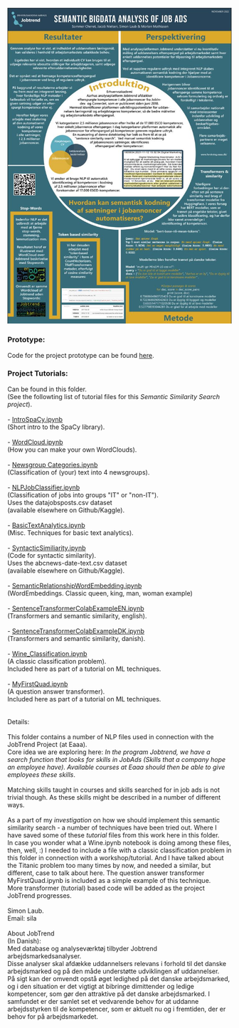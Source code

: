 <p align="center">
  <img src="PosterSprogTeknologiVers1.jpg" alt="Poster SprogTeknologisk Konference, KU 2022. " title="Poster SprogTeknologisk Konference, KU 2022.">
</p>

<h3>Prototype:</h3>
Code for the project prototype can be found <a href="Prototype/README.md">here</a>.<br>

<h3>Project Tutorials:</h3>
Can be found in this folder.<br>
(See the followting list of tutorial files for this <i>Semantic Similarity Search project</i>).<br>
<br>
-  <a href="IntroSpaCy.ipynb">IntroSpaCy.ipynb</a><br>
(Short intro to the SpaCy library).<br>
<br>
- <a href="WordCloud.ipynb">WordCloud.ipynb</a><br>
(How you can make your own WordClouds).<br>
<br>
- <a href="Newsgroup Categories.ipynb">Newsgroup Categories.ipynb</a><br>
(Classification of (your) text into 4 newsgroups).<br>
<br>
- <a href="NLPJobClassifier.ipynb">NLPJobClassifier.ipynb</a><br>
(Classification of jobs into groups "IT" or "non-IT").<br>
Uses the datajobsposts.csv dataset<br>
(available elsewhere on Github/Kaggle).<br>
<br>
- <a href="BasicTextAnalytics.ipynb">BasicTextAnalytics.ipynb</a><br>
(Misc. Techniques for basic text analytics).<br>
<br>
- <a href="SyntacticSimiliarity.ipynb">SyntacticSimiliarity.ipynb</a><br>
(Code for syntactic similarity).<br>
Uses the abcnews-date-text.csv dataset<br>
(available elsewhere on Github/Kaggle).<br>
<br>
- <a href="SemanticRelationshipWordEmbedding.ipynb">SemanticRelationshipWordEmbedding.ipynb</a><br>
(WordEmbeddings. Classic queen, king, man, woman example)<br>
<br>
- <a href="SentenceTransformerColabExampleEn.ipynb">SentenceTransformerColabExampleEN.ipynb</a><br>
(Transformers and semantic similarity, english).<br>
<br>
- <a href="SentenceTransformerColabExampleDK.ipynb">SentenceTransformerColabExampleDK.ipynb</a><br>
(Transformers and semantic similarity, danish).<br>
<br>
-  <a href="Wine_Classification.ipynb">Wine_Classification.ipynb</a><br> 
(A classic classification problem). <br>
Included here as part of a tutorial on ML techniques.<br>
<br>
- <a href="MyFirstQuad.ipynb">MyFirstQuad.ipynb</a><br>
(A question answer transformer). <br>
Included here as part of a tutorial on ML techniques.<br>
<br>
<br>
Details:<br>
<br>
This folder contains a number of NLP files used in connection with the JobTrend Project (at Eaaa).<br>
Core idea we are exploring here: <i>In the program Jobtrend, we have a search function that looks for skills in JobAds
(Skills that a company hope an employee have). Available courses at Eaaa should then
be able to give employees these skills</i>.<br>
<br>
Matching skills taught in courses and skills searched for in job ads is not trivial though.
As these skills might be described in a number of different ways.<br>
<br>
As a part of my <i>investigation</i> on how we should implement this semantic similarity search - a
number of techniques have been tried out. Where I have saved some of these <i>tutorial</i> files from this work
here in this folder.<br>
In case you wonder what a Wine.ipynb notebook is doing among these files, then, well, :) 
I needed to include a file with a classic classification problem 
in this folder in connection with a workshop/tutorial. And I have talked about the Titanic
problem too many times by now, and needed a similar, but different, case to talk about here.
The question answer transformer MyFirstQuad.ipynb is included as a simple example of this technique.<br>
More transformer (tutorial) based code will be added as the project JobTrend progresses.<br>
<br>
Simon Laub.<br>
Email: sila<br>
<br>
About JobTrend<br>
(In Danish):<br>
Med database og analyseværktøj tilbyder Jobtrend arbejdsmarkedsanalyser. <br>
Disse analyser skal afdække uddannelsers relevans i forhold til det 
danske arbejdsmarked og på den måde understøtte udviklingen af uddannelser.<br>
På sigt kan der omvendt opstå øget ledighed på det danske arbejdsmarked, 
og i den situation er det vigtigt at bibringe dimittender og ledige kompetencer, 
som gør den attraktive på det danske arbejdsmarked. I samfundet er der samlet set et vedvarende
behov for at uddanne arbejdsstyrken til de kompetencer, som er aktuelt nu og i fremtiden, der er behov for på arbejdsmarkedet.


